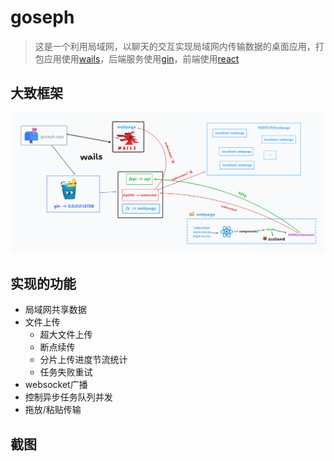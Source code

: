 # goseph

> 这是一个利用局域网，以聊天的交互实现局域网内传输数据的桌面应用，打包应用使用[wails](https://wails.io)，后端服务使用[gin](https://gin-gonic.com)，前端使用[react](https://react.dev)

## 大致框架

![goseph introduce](./goseph.png)

## 实现的功能

+ 局域网共享数据
+ 文件上传
  + 超大文件上传
  + 断点续传
  + 分片上传进度节流统计
  + 任务失败重试
+ websocket广播
+ 控制异步任务队列并发
+ 拖放/粘贴传输

## 截图
